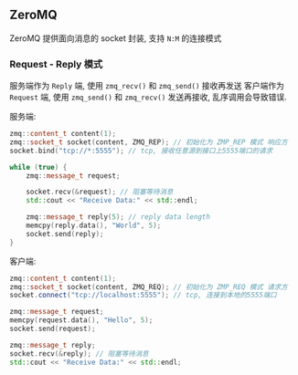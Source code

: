 
## ZeroMQ
ZeroMQ 提供面向消息的 socket 封装, 支持 `N:M` 的连接模式

### Request - Reply 模式
服务端作为 `Reply` 端, 使用 `zmq_recv()` 和 `zmq_send()` 接收再发送
客户端作为 `Request` 端, 使用 `zmq_send()` 和 `zmq_recv()` 发送再接收, 乱序调用会导致错误.

服务端:
``` c++
zmq::content_t content(1);
zmq::socket_t socket(content, ZMQ_REP); // 初始化为 ZMP_REP 模式 响应方
socket.bind("tcp://*:5555"); // tcp, 接收任意源到接口上5555端口的请求

while (true) {
    zmq::message_t request;

    socket.recv(&request); // 阻塞等待消息
    std::cout << "Receive Data:" << std::endl;

    zmq::message_t reply(5); // reply data length
    memcpy(reply.data(), "World", 5);
    socket.send(reply);
}
```

客户端:
``` c++
zmq::content_t content(1);
zmq::socket_t socket(content, ZMQ_REQ); // 初始化为 ZMP_REQ 模式 请求方
socket.connect("tcp://localhost:5555"); // tcp, 连接到本地的5555端口

zmq::message_t request;
memcpy(request.data(), "Hello", 5);
socket.send(request);

zmq::message_t reply;
socket.recv(&reply); // 阻塞等待消息
std::cout << "Receive Data:" << std::endl;

```

